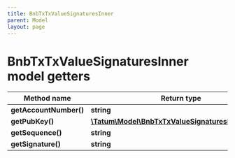 ```yaml
---
title: BnbTxTxValueSignaturesInner
parent: Model
layout: page
---
```


# BnbTxTxValueSignaturesInner model getters

Method name | Return type | Description | Notes
------------ | ------------- | ------------- | -------------
**getAccountNumber()** | **string** |  | [optional]
**getPubKey()** | [**\Tatum\Model\BnbTxTxValueSignaturesInnerPubKey**](../BnbTxTxValueSignaturesInnerPubKey) |  | [optional]
**getSequence()** | **string** |  | [optional]
**getSignature()** | **string** |  | [optional]

